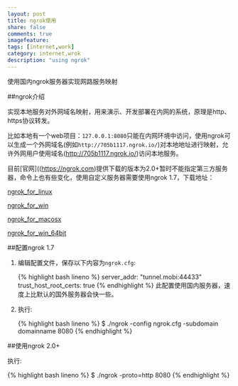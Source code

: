 ```yaml
---
layout: post
title: ngrok使用
share: false
comments: true
imagefeature:
tags: [internet,work]
category: internet,wrok
description: "using ngrok"
---
```


使用国内ngrok服务器实现网路服务映射

<!--more-->

##ngrok介绍

实现本地服务对外网域名映射，用来演示、开发部署在内网的系统，原理是http、https协议转发。

比如本地有一个web项目：`127.0.0.1:8080`只能在内网环境中访问，使用ngrok可以生成一个外网域名(例如`http://705b1117.ngrok.io/`)对本地地址进行映射，允许外网用户使用域名(http://705b1117.ngrok.io/)访问本地服务。


目前[官网]((https://ngrok.com)提供下载的版本为2.0+暂时不能指定第三方服务器，命令上也有些变化，使用自定义服务器需要使用ngrok 1.7，下载地址：


[ngrok_for_linux](https://ngrokd.b0.upaiyun.com/clients/ngrok_for_linux.zip)

[ngrok_for_win](https://ngrokd.b0.upaiyun.com/clients/ngrok_for_win.zip )

[ngrok_for_macosx](https://ngrokd.b0.upaiyun.com/clients/ngrok_for_macosx.zip )

[ngrok_for_win_64bit](https://ngrokd.b0.upaiyun.com/clients/ngrok_for_win_64bit.zip)


##配置ngrok 1.7

1. 编辑配置文件，保存以下内容为`ngrok.cfg`:
	
	{% highlight bash lineno  %}
	server_addr: "tunnel.mobi:44433"
	trust_host_root_certs: true
	{%  endhighlight %}
	此配置使用国内服务器，速度上比默认的国外服务器会快一些。

2. 执行:
	
	{% highlight bash lineno  %}
	$ ./ngrok -config ngrok.cfg -subdomain domainname 8080
	{%  endhighlight %}

##使用ngrok 2.0+
  
执行:

{% highlight bash lineno  %}
$ ./ngrok -proto=http 8080
{%  endhighlight %}

